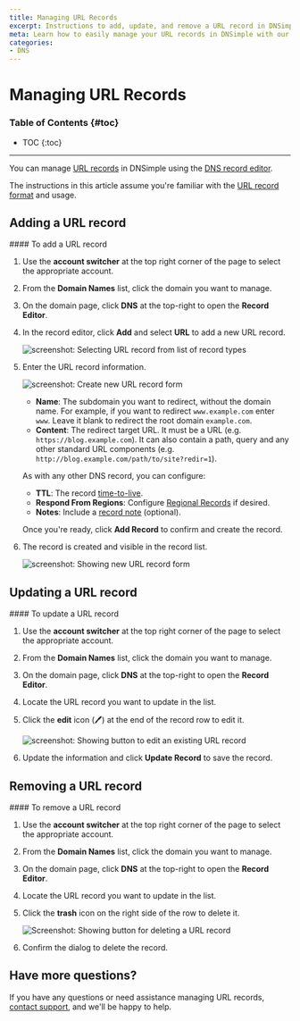 ```yaml
---
title: Managing URL Records
excerpt: Instructions to add, update, and remove a URL record in DNSimple.
meta: Learn how to easily manage your URL records in DNSimple with our step-by-step guide. Add, update, or remove records to optimize your domain's performance.
categories:
- DNS
---
```


# Managing URL Records

### Table of Contents {#toc}

* TOC
{:toc}

---

You can manage [URL records](/articles/url-record/) in DNSimple using the [DNS record editor](/articles/record-editor/).

The instructions in this article assume you're familiar with the [URL record format](/articles/url-record-format-details/) and usage.


## Adding a URL record

<div class="section-steps" markdown="1">
#### To add a URL record

1. Use the **account switcher** at the top right corner of the page to select the appropriate account.
1. From the **Domain Names** list, click the domain you want to manage.
1. On the domain page, click **DNS** at the top-right to open the **Record Editor**.
1. In the record editor, click **Add** and select **URL** to add a new URL record.

    ![screenshot: Selecting URL record from list of record types](/files/record-url-create-select.png)

1.  Enter the URL record information.

    ![screenshot: Create new URL record form](/files/record-url-create-new.png)

    - **Name**: The subdomain you want to redirect, without the domain name. For example, if you want to redirect `www.example.com` enter `www`. Leave it blank to redirect the root domain `example.com`.
    - **Content**: The redirect target URL. It must be a URL (e.g. `https://blog.example.com`). It can also contain a path, query and any other standard URL components (e.g. `http://blog.example.com/path/to/site?redir=1`).

    As with any other DNS record, you can configure:

    - **TTL**: The record [time-to-live](/articles/what-is-ttl/).
    - **Respond From Regions**: Configure [Regional Records](/articles/regional-records/) if desired.
    - **Notes**: Include a [record note](/articles/record-notes/) (optional).

    Once you're ready, click **Add Record** to confirm and create the record.

1.  The record is created and visible in the record list.

    ![screenshot: Showing new URL record form](/files/record-url-item.png)

</div>


## Updating a URL record

<div class="section-steps" markdown="1">
#### To update a URL record

1. Use the **account switcher** at the top right corner of the page to select the appropriate account.
1. From the **Domain Names** list, click the domain you want to manage.
1. On the domain page, click **DNS** at the top-right to open the **Record Editor**.
1. Locate the URL record you want to update in the list.
1. Click the **edit** icon (🖊️) at the end of the record row to edit it.

    ![screenshot: Showing button to edit an existing URL record](/files/record-url-item-edit.png)

1.  Update the information and click **Update Record** to save the record.
</div>

## Removing a URL record

<div class="section-steps" markdown="1">
#### To remove a URL record

1. Use the **account switcher** at the top right corner of the page to select the appropriate account.
1. From the **Domain Names** list, click the domain you want to manage.
1. On the domain page, click **DNS** at the top-right to open the **Record Editor**.
1. Locate the URL record you want to update in the list.
1. Click the **trash** icon on the right side of the row to delete it.

    ![Screenshot: Showing button for deleting a URL record](/files/record-url-item-delete.png)

1.  Confirm the dialog to delete the record.
</div>

## Have more questions?
If you have any questions or need assistance managing URL records, [contact support](https://dnsimple.com/feedback), and we'll be happy to help.
